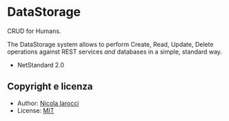 ﻿# DataStorage

CRUD for Humans.

The DataStorage system allows to perform Create, Read, Update, Delete operations against REST services *and* databases in a simple, standard way.

- NetStandard 2.0

## Copyright e licenza

- Author: [Nicola Iarocci](https://nicolaiarocci.com)
- License: [MIT](#)